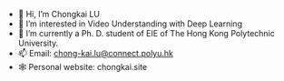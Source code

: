 - 👋 Hi, I’m Chongkai LU
- 👀 I’m interested in Video Understanding with Deep Learning
- 🌱 I’m currently a Ph. D. student of EIE of The Hong Kong Polytechnic University.
- 📫 Email: chong-kai.lu@connect.polyu.hk
- 🕸️ Personal website: chongkai.site

<!---
MakeCent/MakeCent is a ✨ special ✨ repository because its `README.md` (this file) appears on your GitHub profile.
You can click the Preview link to take a look at your changes.
--->
